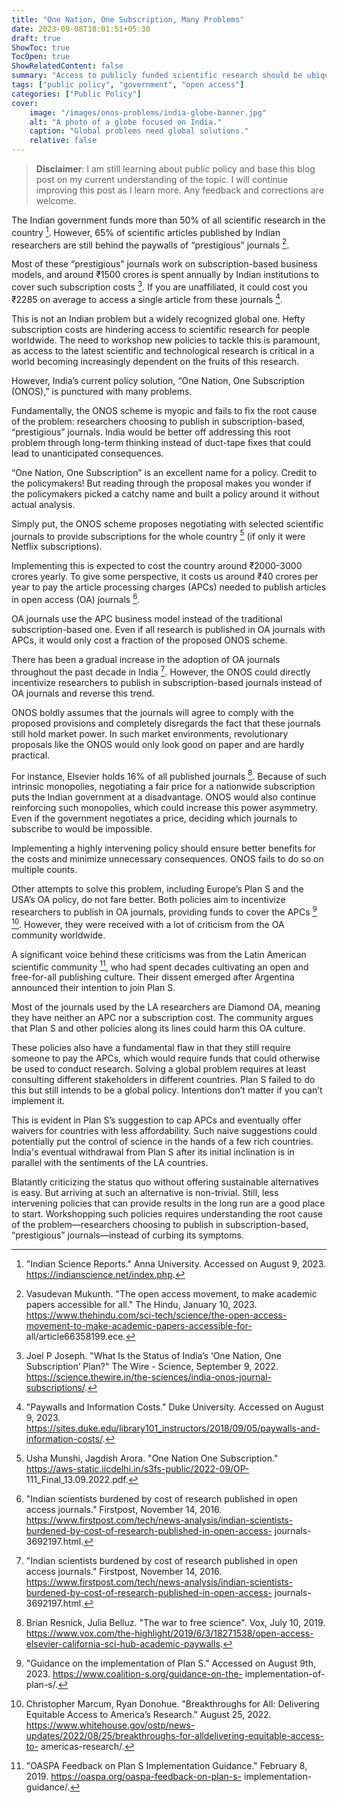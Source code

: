 ```yaml
---
title: "One Nation, One Subscription, Many Problems"
date: 2023-09-08T18:01:51+05:30
draft: true
ShowToc: true
TocOpen: true
ShowRelatedContent: false
summary: "Access to publicly funded scientific research should be ubiquitous. But the current plan to achieve this is far from ideal."
tags: ["public policy", "government", "open access"]
categories: ["Public Policy"]
cover:
    image: "/images/onos-problems/india-globe-banner.jpg"
    alt: "A photo of a globe focused on India."
    caption: "Global problems need global solutions."
    relative: false
---
```


> **Disclaimer**: I am still learning about public policy and base this blog post on my current understanding of the topic. I will continue improving this post as I learn more. Any feedback and corrections are welcome.

The Indian government funds more than 50% of all scientific research in the country [^1]. However, 65% of scientific articles published by Indian researchers are still behind the paywalls of “prestigious” journals [^2].

Most of these “prestigious” journals work on subscription-based business models, and around ₹1500 crores is spent annually by Indian institutions to cover such subscription costs [^3]. If you are unaffiliated, it could cost you ₹2285 on average to access a single article from these journals [^4].

This is not an Indian problem but a widely recognized global one. Hefty subscription costs are hindering access to scientific research for people worldwide. The need to workshop new policies to tackle this is paramount, as access to the latest scientific and technological research is critical in a world becoming increasingly dependent on the fruits of this research.

However, India’s current policy solution, “One Nation, One Subscription (ONOS),” is punctured with many problems.

Fundamentally, the ONOS scheme is myopic and fails to fix the root cause of the problem: researchers choosing to publish in subscription-based, “prestigious” journals. India would be better off addressing this root problem through long-term thinking instead of duct-tape fixes that could lead to unanticipated consequences.

“One Nation, One Subscription” is an excellent name for a policy. Credit to the policymakers! But reading through the proposal makes you wonder if the policymakers picked a catchy name and built a policy around it without actual analysis.

Simply put, the ONOS scheme proposes negotiating with selected scientific journals to provide subscriptions for the whole country [^5] (if only it were Netflix subscriptions).

Implementing this is expected to cost the country around ₹2000-3000 crores yearly. To give some perspective, it costs us around ₹40 crores per year to pay the article processing charges (APCs) needed to publish articles in open access (OA) journals [^6].

OA journals use the APC business model instead of the traditional subscription-based one. Even if all research is published in OA journals with APCs, it would only cost a fraction of the proposed ONOS scheme.

There has been a gradual increase in the adoption of OA journals throughout the past decade in India [^6]. However, the ONOS could directly incentivize researchers to publish in subscription-based journals instead of OA journals and reverse this trend.

ONOS boldly assumes that the journals will agree to comply with the proposed provisions and completely disregards the fact that these journals still hold market power. In such market environments, revolutionary proposals like the ONOS would only look good on paper and are hardly practical.

For instance, Elsevier holds 16% of all published journals [^7]. Because of such intrinsic monopolies, negotiating a fair price for a nationwide subscription puts the Indian government at a disadvantage. ONOS would also continue reinforcing such monopolies, which could increase this power asymmetry. Even if the government negotiates a price, deciding which journals to subscribe to would be impossible.

Implementing a highly intervening policy should ensure better benefits for the costs and minimize unnecessary consequences. ONOS fails to do so on multiple counts.

Other attempts to solve this problem, including Europe’s Plan S and the USA’s OA policy, do not fare better. Both policies aim to incentivize researchers to publish in OA journals, providing funds to cover the APCs [^8] [^9]. However, they were received with a lot of criticism from the OA community worldwide.

A significant voice behind these criticisms was from the Latin American scientific community [^10], who had spent decades cultivating an open and free-for-all publishing culture. Their dissent emerged after Argentina announced their intention to join Plan S.

Most of the journals used by the LA researchers are Diamond OA, meaning they have neither an APC nor a subscription cost. The community argues that Plan S and other policies along its lines could harm this OA culture.

These policies also have a fundamental flaw in that they still require someone to pay the APCs, which would require funds that could otherwise be used to conduct research. Solving a global problem requires at least consulting different stakeholders in different countries. Plan S failed to do this but still intends to be a global policy. Intentions don’t matter if you can’t implement it.

This is evident in Plan S’s suggestion to cap APCs and eventually offer waivers for countries with less affordability. Such naive suggestions could potentially put the control of science in the hands of a few rich countries. India's eventual withdrawal from Plan S after its initial inclination is in parallel with the sentiments of the LA countries.

Blatantly criticizing the status quo without offering sustainable alternatives is easy. But arriving at such an alternative is non-trivial. Still, less intervening policies that can provide results in the long run are a good place to start. Workshopping such policies requires understanding the root cause of the problem—researchers choosing to publish in subscription-based, “prestigious” journals—instead of curbing its symptoms.

[^1]: "Indian Science Reports." Anna University. Accessed on August 9, 2023. https://indianscience.net/index.php.
[^2]: Vasudevan Mukunth. "The open access movement, to make academic papers accessible for all." The Hindu, January 10, 2023. https://www.thehindu.com/sci-tech/science/the-open-access-movement-to-make-academic-papers-accessible-for- all/article66358199.ece.
[^3]: Joel P Joseph. "What Is the Status of India’s ‘One Nation, One Subscription’ Plan?" The Wire - Science, September 9, 2022. https://science.thewire.in/the-sciences/india-onos-journal-subscriptions/.
[^4]: "Paywalls and Information Costs." Duke University. Accessed on August 9, 2023. https://sites.duke.edu/library101_instructors/2018/09/05/paywalls-and-information-costs/.
[^5]: Usha Munshi, Jagdish Arora. "One Nation One Subscription." https://aws-static.iicdelhi.in/s3fs-public/2022-09/OP- 111_Final_13.09.2022.pdf.
[^6]: "Indian scientists burdened by cost of research published in open access journals." Firstpost, November 14, 2016. https://www.firstpost.com/tech/news-analysis/indian-scientists-burdened-by-cost-of-research-published-in-open-access- journals-3692197.html.
[^7]: Brian Resnick, Julia Belluz. "The war to free science". Vox, July 10, 2019. https://www.vox.com/the-highlight/2019/6/3/18271538/open-access-elsevier-california-sci-hub-academic-paywalls.
[^8]: "Guidance on the implementation of Plan S." Accessed on August 9th, 2023. https://www.coalition-s.org/guidance-on-the- implementation-of-plan-s/.
[^9]: Christopher Marcum, Ryan Donohue. "Breakthroughs for All: Delivering Equitable Access to America’s Research." August 25, 2022. https://www.whitehouse.gov/ostp/news-updates/2022/08/25/breakthroughs-for-alldelivering-equitable-access-to- americas-research/.
[^10]: "OASPA Feedback on Plan S Implementation Guidance." February 8, 2019. https://oaspa.org/oaspa-feedback-on-plan-s- implementation-guidance/.

